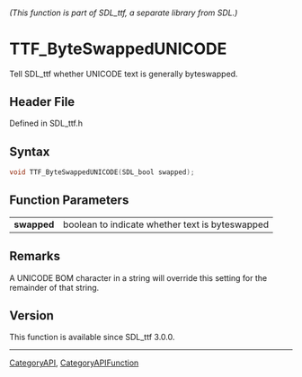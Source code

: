 ###### (This function is part of SDL_ttf, a separate library from SDL.)
# TTF_ByteSwappedUNICODE

Tell SDL_ttf whether UNICODE text is generally byteswapped.

## Header File

Defined in SDL_ttf.h

## Syntax

```c
void TTF_ByteSwappedUNICODE(SDL_bool swapped);

```

## Function Parameters

|                 |                                                 |
| --------------- | ----------------------------------------------- |
| **swapped**     | boolean to indicate whether text is byteswapped |

## Remarks

A UNICODE BOM character in a string will override this setting for the
remainder of that string.

## Version

This function is available since SDL_ttf 3.0.0.

----
[CategoryAPI](CategoryAPI), [CategoryAPIFunction](CategoryAPIFunction)

